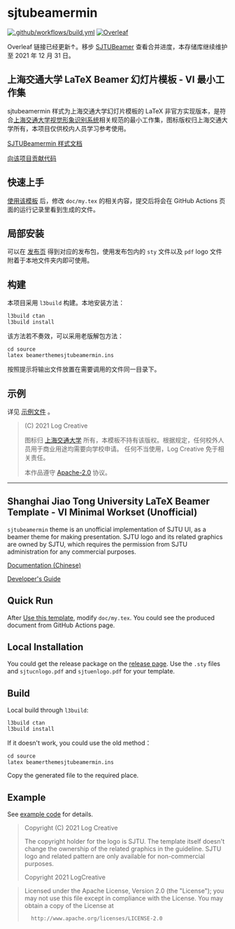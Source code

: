 # sjtubeamermin

[![.github/workflows/build.yml](https://github.com/LogCreative/SJTUBeamermin/actions/workflows/build.yml/badge.svg)](https://github.com/LogCreative/SJTUBeamermin/actions/workflows/build.yml) [![Overleaf](https://img.shields.io/badge/Overleaf-v1.0-green)](https://www.overleaf.com/latex/templates/sjtubeamermin/shxnnnjjgqvp)

Overleaf 链接已经更新↑。移步 [SJTUBeamer](https://github.com/sjtug/SJTUBeamer) 查看合并进度，本存储库继续维护至 2021 年 12 月 31 日。

## 上海交通大学 LaTeX Beamer 幻灯片模板 - VI 最小工作集

sjtubeamermin 样式为上海交通大学幻灯片模板的 LaTeX 非官方实现版本，是符合[上海交通大学视觉形象识别系统](http://vi.sjtu.edu.cn/)相关规范的最小工作集，图标版权归上海交通大学所有，本项目仅供校内人员学习参考使用。

[SJTUBeamermin 样式文档](doc/sjtubeamermintheme.pdf)

[向该项目贡献代码](doc/sjtubeamermindevguide.pdf)

## 快速上手

[使用该模板](https://github.com/LogCreative/SJTUBeamermin/generate) 后，修改 `doc/my.tex` 的相关内容，提交后将会在 GitHub Actions 页面的运行记录里看到生成的文件。

## 局部安装

可以在 [发布页](https://github.com/LogCreative/SJTUBeamermin/releases) 得到对应的发布包，使用发布包内的 `sty` 文件以及 `pdf` logo 文件附着于本地文件夹内即可使用。

## 构建

本项目采用 `l3build` 构建。本地安装方法：
```
l3build ctan
l3build install
```

该方法若不奏效，可以采用老版解包方法：
```
cd source
latex beamerthemesjtubeamermin.ins
```
按照提示将输出文件放置在需要调用的文件同一目录下。

## 示例

详见 [示例文件](doc/red.tex) 。

> (C) 2021 Log Creative
>
> 图标归 [上海交通大学](vi.sjtu.edu.cn) 所有，本模板不持有该版权。根据规定，任何校外人员用于商业用途均需要向学校申请。
> 任何不当使用，Log Creative 免于相关责任。
> 
> 本作品遵守 [Apache-2.0](LICENSE) 协议。

-----

## Shanghai Jiao Tong University LaTeX Beamer Template - VI Minimal Workset (Unofficial)

`sjtubeamermin` theme is an unofficial implementation of SJTU UI, as a beamer theme for making presentation. SJTU logo and its related graphics are owned by SJTU, which requires the permission from SJTU administration for any commercial purposes.

[Documentation (Chinese)](doc/sjtubeamermintheme.pdf)

[Developer's Guide](doc/sjtubeamermindevguide.pdf)

## Quick Run

After [Use this template](https://github.com/LogCreative/SJTUBeamermin/generate), modify `doc/my.tex`. You could see the produced document from GitHub Actions page.

## Local Installation

You could get the release package on the [release page](https://github.com/LogCreative/SJTUBeamermin/releases). Use the `.sty` files and `sjtucnlogo.pdf` and `sjtuenlogo.pdf` for your template.

## Build

Local build through `l3build`:
```
l3build ctan
l3build install
```

If it doesn't work, you could use the old method：
```
cd source
latex beamerthemesjtubeamermin.ins
```
Copy the generated file to the required place.

## Example

See [example code](doc/red.tex) for details.

> Copyright (C) 2021 Log Creative
>
> The copyright holder for the logo is SJTU. The template itself doesn't change the ownership of the related graphics in the guideline. 
SJTU logo and related pattern are only available for non-commercial purposes.
> 
>    Copyright 2021 LogCreative

>  Licensed under the Apache License, Version 2.0 (the "License");
   you may not use this file except in compliance with the License.
   You may obtain a copy of the License at
>
>       http://www.apache.org/licenses/LICENSE-2.0
>
